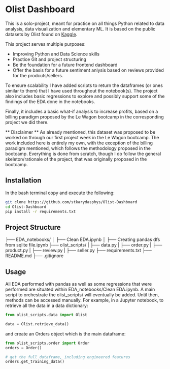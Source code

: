 # Olist Dashboard

This is a solo-project, meant for practice on all things Python related to data analysis, data visualization and
elementary ML. It is based on the public datasets by Olist found on [Kaggle](https://www.kaggle.com/datasets/terencicp/e-commerce-dataset-by-olist-as-an-sqlite-database).

This project serves multiple purposes:
- Improving Python and Data Science skills
- Practice Git and project structuring
- Be the foundation for a future frontend dashboard
- Offer the basis for a future sentiment anlysis based on reviews provided for the prodcuts/sellers.

To ensure scalability I have added scripts to return the dataframes (or ones similar to them) that I have used throughout the notebook(s). The project also includes basic regressions to explore and possibly support some of the findings of the EDA
done in the notebooks.

Finally, it includes a basic what-if analysis to increase profits, based on a billing paradigm proposed by the Le Wagon
bootcamp in the corresponding project we did there.

** Disclaimer **
As already mentioned, this dataset was proposed to be worked on through our first project week in the Le Wagon bootcamp.
The work included here is entirely my own, with the exception of the billing paradigm mentioned, which follows the methodology proposed in the bootcamp. Everything is done from scratch, though I do follow the general skeleton/rationale of the project, that was originally proposed in the bootcamp.

## Installation

In the bash terminal copy and execute the following:
```sh
git clone https://github.com/stkarydasphys/Olist-Dashboard
cd Olist-Dashboard
pip install -r requirements.txt
```

## Project Structure

├── EDA_notebooks/
│   ├── Clean EDA.ipynb
│   ├── Creating pandas dfs from sqlite file.ipynb
├── olist_scripts/
|   ├── data.py
|   ├── order.py
|   ├── product.py
|   ├── review.py
|   ├── seller.py
├── requirements.txt
├── README.md
├── .gitignore

## Usage

All EDA performed with pandas as well as some regressions that were performed are situated within EDA_notebooks/Clean EDA.ipynb.
A main script to orchestrate the olist_scripts/ will eventually be added. Until then, methods can be accessed manually.
For example, in a Jupyter notebook, to retrieve all the data in a data dictionary:

```python
from olist_scripts.data import Olist

data = Olist.retrieve_data()
```

and create an Orders object which is the main dataframe:

```python
from olist_scripts.order import Order
orders = Order()

# get the full dataframe, including engineered features
orders.get_training_data()
```
